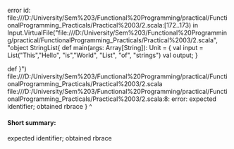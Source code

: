 error id: file:///D:/University/Sem%203/Functional%20Programming/practical/FunctionalProgramming_Practicals/Practical%2003/2.scala:[172..173) in Input.VirtualFile("file:///D:/University/Sem%203/Functional%20Programming/practical/FunctionalProgramming_Practicals/Practical%2003/2.scala", "object StringList{
  def main(args: Array[String]): Unit = {
    val input = List("This","Hello", "is","World", "List", "of", "strings")
    val output;
  }

  def 
}")
file:///D:/University/Sem%203/Functional%20Programming/practical/FunctionalProgramming_Practicals/Practical%2003/2.scala
file:///D:/University/Sem%203/Functional%20Programming/practical/FunctionalProgramming_Practicals/Practical%2003/2.scala:8: error: expected identifier; obtained rbrace
}
^
#### Short summary: 

expected identifier; obtained rbrace